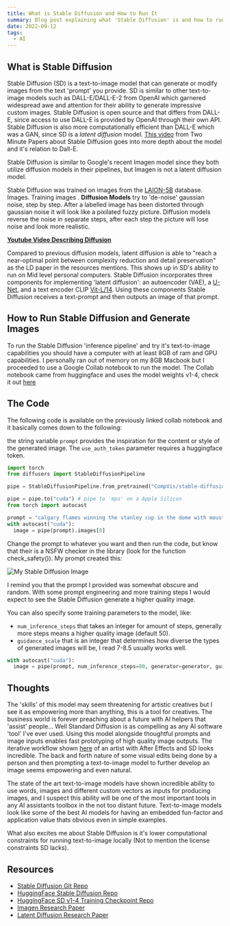 ```yaml
---
title: What is Stable Diffusion and How to Run It
summary: Blog post explaining what 'Stable Diffusion' is and how to run it. The post also describes some other text-to-image AI models.
date: 2022-09-12
tags:
  - AI
---
```


## What is Stable Diffusion

Stable Diffusion (SD) is a text-to-image model that can generate or modify images from the text 'prompt' you provide. SD is similar to other text-to-image models such as DALL-E/DALL-E-2 from OpenAI which garnered widespread awe and attention for their ability to generate impressive custom images. Stable Diffusion is open source and that differs from DALL-E, since access to use DALL-E is provided by OpenAI through their own API. Stable Diffusion is also more computationally efficient than DALL-E which was a GAN, since SD is a _latent diffusion_ model. [This video](https://youtu.be/nVhmFski3vg) from Two Minute Papers about Stable Diffusion goes into more depth about the model and it's relation to Dall-E.

Stable Diffusion is similar to Google's recent Imagen model since they both utilize diffusion models in their pipelines, but Imagen is not a latent diffusion model.

Stable Diffusion was trained on images from the [LAION-5B](https://laion.ai/blog/laion-5b/) database. Images. Training images . **Diffusion Models** try to 'de-noise' gaussian noise, step by step. After a labelled image has been distorted through gaussian noise it will look like a pixilated fuzzy picture. Diffusion models reverse the noise in separate steps, after each step the picture will lose noise and look more realistic.

[**Youtube Video Describing Diffusion** ](https://www.youtube.com/watch?v=fbLgFrlTnGU&t=425s&ab_channel=AriSeff)

Compared to previous diffusion models, latent diffusion is able to "reach a near-optimal point between complexity reduction and detail preservation" as the LD paper in the resources mentions. This shows up in SD's ability to run on Mid level personal computers. Stable Diffusion incorporates three components for implementing 'latent diffusion': an autoencoder (VAE), a [U-Net](https://arxiv.org/abs/1505.04597), and a text encoder CLIP [Vit-L/14](https://arxiv.org/abs/2103.00020). Using these components Stable Diffusion receives a text-prompt and then outputs an image of that prompt.

## How to Run Stable Diffusion and Generate Images

To run the Stable Diffusion 'inference pipeline' and try it's text-to-image capabilities you should have a computer with at least 8GB of ram and GPU capabilities. I personally ran out of memory on my 8GB Macbook but I proceeded to use a Google Collab notebook to run the model. The Collab notebook came from huggingface and uses the model weights v1-4, check it out [here](https://colab.research.google.com/github/huggingface/notebooks/blob/main/diffusers/stable_diffusion.ipynb)

## The Code

The following code is available on the previously linked collab notebook and it basically comes down to the following:

the string variable `prompt` provides the inspiration for the content or style of the generated image. The `use_auth_token` parameter requires a huggingface token.

```python
import torch
from diffusers import StableDiffusionPipeline

pipe = StableDiffusionPipeline.from_pretrained("CompVis/stable-diffusion-v1-4", revision="fp16", torch_dtype=torch.float16, use_auth_token=True)

pipe = pipe.to("cuda") # pipe to 'mps' on a Apple Silicon
from torch import autocast

prompt = "calgary flames winning the stanley cup in the dome with moustaches all around"
with autocast("cuda"):
  image = pipe(prompt).images[0]
```

Change the prompt to whatever you want and then run the code, but know that their is a NSFW checker in the library (look for the function check_safety()). My prompt created this:

![My Stable Diffusion Image](/static/images/AI-Flames-Jersey.png)

I remind you that the prompt I provided was somewhat obscure and random. With some prompt engineering and more training steps I would expect to see the Stable Diffusion generate a higher quality image.

You can also specify some training parameters to the model, like:

- `num_inference_steps` that takes an integer for amount of steps, generally more steps means a higher quality image (default 50).
- `guidance_scale` that is an integer that determines how diverse the types of generated images will be, I read 7-8.5 usually works well.

```python
with autocast("cuda"):
  image = pipe(prompt, num_inference_steps=80, generator=generator, guidance_scale=7).images[0]
```

## Thoughts

The 'skills' of this model may seem threatening for artistic creatives but I see it as empowering more than anything, this is a tool for creatives. The business world is forever preaching about a future with AI helpers that 'assist' people... Well Standard Diffusion is as compelling as any AI software 'tool' I've ever used. Using this model alongside thoughtful prompts and image inputs enables fast prototyping of high quality image outputs. The iterative workflow shown [here](https://www.reddit.com/r/StableDiffusion/comments/xcjj7u/sd_img2img_after_effects_i_generated_2_images_and/) of an artist with After Effects and SD looks incredible. The back and forth nature of some visual edits being done by a person and then prompting a text-to-image model to further develop an image seems empowering and even natural.

The state of the art text-to-image models have shown incredible ability to use words, images and different custom vectors as inputs for producing images, and I suspect this ability will be one of the most important tools in any AI assistants toolbox in the not too distant future. Text-to-image models look like some of the best AI models for having an embedded fun-factor and application value thats obvious even in simple examples.

What also excites me about Stable Diffusion is it's lower computational constraints for running text-to-image locally (Not to mention the license constraints SD lacks).

## Resources

- [Stable Diffusion Git Repo](https://github.com/CompVis/stable-diffusion)
- [HuggingFace Stable Diffusion Repo](https://huggingface.co/CompVis/stable-diffusion)
- [HuggingFace SD v1-4 Training Checkpoint Repo](https://huggingface.co/CompVis/stable-diffusion-v1-4)
- [Imagen Research Paper](https://arxiv.org/abs/2205.11487)
- [Latent Diffusion Research Paper](https://arxiv.org/abs/2112.10752)
